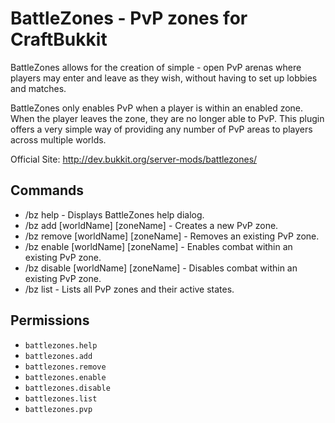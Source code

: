BattleZones - PvP zones for CraftBukkit
=======================================

BattleZones allows for the creation of simple - open PvP arenas where players may enter and leave as they wish, without having to set up lobbies and matches.

BattleZones only enables PvP when a player is within an enabled zone. When the player leaves the zone, they are no longer able to PvP. This plugin offers a very simple way of providing any number of PvP areas to players across multiple worlds.

Official Site: http://dev.bukkit.org/server-mods/battlezones/


Commands
--------
- /bz help - Displays BattleZones help dialog.
- /bz add [worldName] [zoneName] - Creates a new PvP zone.
- /bz remove [worldName] [zoneName] - Removes an existing PvP zone.
- /bz enable [worldName] [zoneName] - Enables combat within an existing PvP zone.
- /bz disable [worldName] [zoneName] - Disables combat within an existing PvP zone.
- /bz list - Lists all PvP zones and their active states.


Permissions
-----------
- `battlezones.help`
- `battlezones.add`
- `battlezones.remove`
- `battlezones.enable`
- `battlezones.disable`
- `battlezones.list`
- `battlezones.pvp`